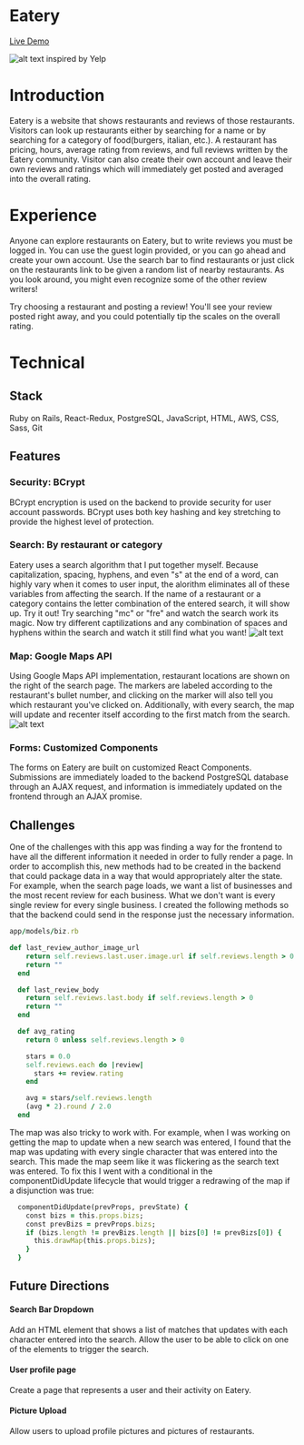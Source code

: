 # Eatery
[Live Demo](http://eatery-dn.herokuapp.com)

![alt text](https://user-images.githubusercontent.com/30483700/33053900-209deba0-ce44-11e7-98e0-ff434e95284e.png)
inspired by Yelp

# Introduction
Eatery is a website that shows restaurants and reviews of those restaurants. Visitors can look up restaurants either by searching for a name or by searching for a category of food(burgers, italian, etc.). A restaurant has pricing, hours, average rating from reviews, and full reviews written by the Eatery community. Visitor can also create their own account and leave their own reviews and ratings which will immediately get posted and averaged into the overall rating.

# Experience
Anyone can explore restaurants on Eatery, but to write reviews you must be logged in. You can use the guest login provided, or you can go ahead and create your own account. Use the search bar to find restaurants or just click on the restaurants link to be given a random list of nearby restaurants. As you look around, you might even recognize some of the other review writers!

Try choosing a restaurant and posting a review! You'll see your review posted right away, and you could potentially tip the scales on the overall rating.

# Technical
## Stack
Ruby on Rails, React-Redux, PostgreSQL, JavaScript, HTML, AWS, CSS, Sass, Git
## Features
### Security: BCrypt
BCrypt encryption is used on the backend to provide security for user account passwords. BCrypt uses both key hashing and key stretching to provide the highest level of protection.
### Search: By restaurant or category
Eatery uses a search algorithm that I put together myself. Because capitalization, spacing, hyphens, and even "s" at the end of a word, can highly vary when it comes to user input, the alorithm eliminates all of these variables from affecting the search. If the name of a restaurant or a category contains the letter combination of the entered search, it will show up. Try it out! Try searching "mc" or "fre" and watch the search work its magic. Now try different captilizations and any combination of spaces and hyphens within the search and watch it still find what you want!
![alt text](https://user-images.githubusercontent.com/30483700/33055700-16c2cdde-ce4f-11e7-95ce-aefc8140ed26.png)
### Map: Google Maps API
Using Google Maps API implementation, restaurant locations are shown on the right of the search page. The markers are labeled according to the restaurant's bullet number, and clicking on the marker will also tell you which restaurant you've clicked on.
Additionally, with every search, the map will update and recenter itself according to the first match from the search.
![alt text](https://user-images.githubusercontent.com/30483700/33055704-249e5bbc-ce4f-11e7-9097-912c30fc0700.png)
### Forms: Customized Components
The forms on Eatery are built on customized React Components. Submissions are immediately loaded to the backend PostgreSQL database through an AJAX request, and information is immediately updated on the frontend through an AJAX promise.
## Challenges
One of the challenges with this app was finding a way for the frontend to have all the different information it needed in order to fully render a page. In order to accomplish this, new methods had to be created in the backend that could package data in a way that would appropriately alter the state. For example, when the search page loads, we want a list of businesses and the most recent review for each business. What we don't want is every single review for every single business. I created the following methods so that the backend could send in the response just the necessary information.
```ruby
app/models/biz.rb

def last_review_author_image_url
    return self.reviews.last.user.image.url if self.reviews.length > 0
    return ""
  end

  def last_review_body
    return self.reviews.last.body if self.reviews.length > 0
    return ""
  end

  def avg_rating
    return 0 unless self.reviews.length > 0

    stars = 0.0
    self.reviews.each do |review|
      stars += review.rating
    end

    avg = stars/self.reviews.length
    (avg * 2).round / 2.0
  end
```
The map was also tricky to work with. For example, when I was working on getting the map to update when a new search was entered, I found that the map was updating with every single character that was entered into the search. This made the map seem like it was flickering as the search text was entered. To fix this I went with a conditional in the componentDidUpdate lifecycle that would trigger a redrawing of the map if a disjunction was true:

```ruby
  componentDidUpdate(prevProps, prevState) {
    const bizs = this.props.bizs;
    const prevBizs = prevProps.bizs;
    if (bizs.length != prevBizs.length || bizs[0] != prevBizs[0]) {
      this.drawMap(this.props.bizs);
    }
  }
  ```
## Future Directions
#### Search Bar Dropdown
Add an HTML element that shows a list of matches that updates with each character entered into the search. Allow the user to be able to click on one of the elements to trigger the search.
#### User profile page
Create a page that represents a user and their activity on Eatery.
#### Picture Upload
Allow users to upload profile pictures and pictures of restaurants.
